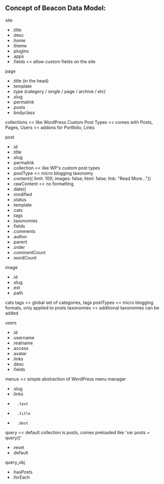 Concept of Beacon Data Model:
---

site

-	.title
-	.desc
-	.home
-	.theme
-	.plugins
-	.apps
-	.fields   	<< allow custom fields on the site	
	
page

-	.title (in the head)
-	.template
-	.type (category / single / page / archive / etc)
-	.slug
-	.permalink
-	.posts
-	.bodyclass
	
collections						<< like WordPress Custom Post Types	
								<< comes with Posts, Pages, Users
								<< addons for Portfolio, Links
								
post
-	.id
-	.title
-	.slug
-	.permalink
-	.collection					<< like WP's custom post types
-	.postType					<< micro blogging taxonomy
-	.content({ limit: 100; images: false; html: false; link: "Read More..."})
-	.rawContent 				<< no formatting
-	.date()
-	.modified
-	.status
-	.template
-	.cats
-	.tags
-	.taxonomies
-	.fields
-	.comments
-	.author	
-	.parent
-	.order
-	.commentCount
-   .wordCount
	
image
-	.id
-	.slug
-	.ext
-	.path
		
cats
tags			<< global set of categories, tags
postTypes		<< micro blogging formats, only applied to posts
taxonomies		<< additional taxonomies can be added
	
users
-	.id
-	.username
-	.realname
-	.access
-	.avatar
-	.links
-	.desc
-	.fields
	
menus			<< simple abstraction of WordPress menu manager
-	.slug
-	.links
-		.text
-		.title
-		.dest
	
query			<< default collection is posts, comes preloaded like 'var posts = query()'
-	.reset
-	.default
	
query_obj
-	.hasPosts
-	.forEach